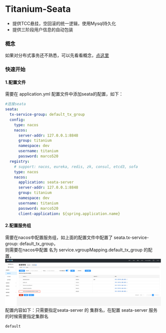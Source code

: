 # Titanium-Seata
- 提供TCC悬挂，空回滚的统一逻辑，使用Mysql持久化
- 提供三阶段用户信息的自动包装

### 概念
如果对分布式事务还不熟悉，可以先看看概念，[点这里](distribution-transactional.md)

### 快速开始
#### 1.配置文件
需要在 application.yml 配置文件中添加seata的配置，如下：
```yaml
#连接seata
seata:
  tx-service-group: default_tx_group
  config:
    type: nacos
    nacos:
      server-addr: 127.0.0.1:8848
      group: titanium
      namespace: dev
      username: titanium
      password: marco520
  registry:
    # support: nacos, eureka, redis, zk, consul, etcd3, sofa
    type: nacos
    nacos:
      application: seata-server
      server-addr: 127.0.0.1:8848
      group: titanium
      namespace: dev
      username: titanium
      password: marco520
      client-application: ${spring.application.name}
```

#### 2.配置服务组
需要在nacos中配置服务组，如上面的配置文件中配置了 seata.tx-service-group: default_tx_group，  
则需要在nacos中配置 名为 service.vgroupMapping.default_tx_group 的配置，  
![vgroup](img/seata-vgroup.png)
配置内容如下：只需要指定seata-server 的 集群名，在配置 seata-server 服务的时候需要指定集群名
```text
default
```





